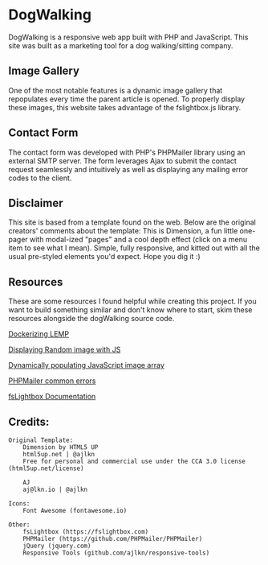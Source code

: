 # DogWalking

DogWalking is a responsive web app built with PHP and JavaScript. This site was built as a marketing tool for a dog walking/sitting company. 

## Image Gallery
	
One of the most notable features is a dynamic image gallery that repopulates every time the parent article is opened. To properly display these images, this website takes advantage of the fslightbox.js library.

## Contact Form
	
The contact form was developed with PHP's PHPMailer library using an external SMTP server. The form leverages Ajax to submit the contact request seamlessly and intuitively as well as displaying any mailing error codes to the client.

## Disclaimer
	
This site is based from a template found on the web. Below are the original creators' comments about the template:
		This is Dimension, a fun little one-pager with modal-ized "pages"
		and a cool depth effect (click on a menu item to see what I mean). Simple, fully
		responsive, and kitted out with all the usual pre-styled elements you'd expect.
		Hope you dig it :)

## Resources

These are some resources I found helpful while creating this project. If you want to build something similar and don't know where to start, skim these resources alongside the dogWalking source code.
	
[Dockerizing LEMP](https://tech.osteel.me/posts/docker-for-local-web-development-part-1-a-basic-lemp-stack)

[Displaying Random image with JS](https://www.peachpit.com/articles/article.aspx?p=2239154&seqNum=10)

[Dynamically populating JavaScript image array](http://javascriptkit.com/javatutors/externalphp2.shtml)

[PHPMailer common errors](https://netcorecloud.com/tutorials/phpmailer-smtp-error-could-not-connect-to-smtp-host/)

[fsLightbox Documentation](https://fslightbox.com/javascript/documentation)

## Credits:

	Original Template:
		Dimension by HTML5 UP
		html5up.net | @ajlkn
		Free for personal and commercial use under the CCA 3.0 license (html5up.net/license)
		
		AJ
		aj@lkn.io | @ajlkn

	Icons:
		Font Awesome (fontawesome.io)

	Other:
		fsLightbox (https://fslightbox.com)
		PHPMailer (https://github.com/PHPMailer/PHPMailer)
		jQuery (jquery.com)
		Responsive Tools (github.com/ajlkn/responsive-tools)